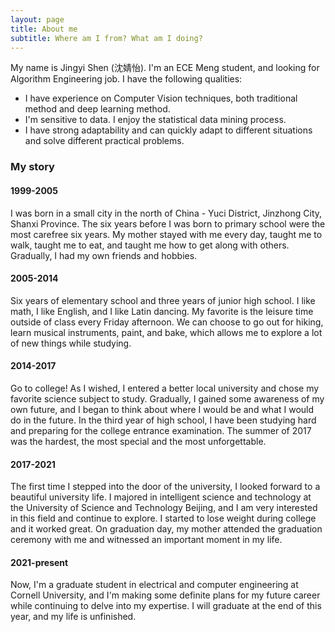 ```yaml
---
layout: page
title: About me
subtitle: Where am I from? What am I doing?
---
```


My name is Jingyi Shen (沈婧怡). I'm an ECE Meng student, and looking for Algorithm Engineering job. I have the following qualities:

- I have experience on Computer Vision techniques, both traditional method and deep learning method.
- I'm sensitive to data. I enjoy the statistical data mining process.
- I have strong adaptability and can quickly adapt to different situations and solve different practical problems.


### My story

#### 1999-2005

I was born in a small city in the north of China - Yuci District, Jinzhong City, Shanxi Province. The six years before I was born to primary school were the most carefree six years. My mother stayed with me every day, taught me to walk, taught me to eat, and taught me how to get along with others. Gradually, I had my own friends and hobbies.

#### 2005-2014

Six years of elementary school and three years of junior high school. I like math, I like English, and I like Latin dancing. My favorite is the leisure time outside of class every Friday afternoon. We can choose to go out for hiking, learn musical instruments, paint, and bake, which allows me to explore a lot of new things while studying.

#### 2014-2017

Go to college! As I wished, I entered a better local university and chose my favorite science subject to study. Gradually, I gained some awareness of my own future, and I began to think about where I would be and what I would do in the future. In the third year of high school, I have been studying hard and preparing for the college entrance examination. The summer of 2017 was the hardest, the most special and the most unforgettable.

#### 2017-2021

The first time I stepped into the door of the university, I looked forward to a beautiful university life. I majored in intelligent science and technology at the University of Science and Technology Beijing, and I am very interested in this field and continue to explore. I started to lose weight during college and it worked great. On graduation day, my mother attended the graduation ceremony with me and witnessed an important moment in my life.

#### 2021-present

Now, I'm a graduate student in electrical and computer engineering at Cornell University, and I'm making some definite plans for my future career while continuing to delve into my expertise. I will graduate at the end of this year, and my life is unfinished.
